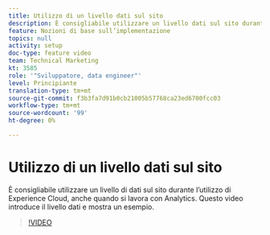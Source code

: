 ```yaml
---
title: Utilizzo di un livello dati sul sito
description: È consigliabile utilizzare un livello dati sul sito durante l’utilizzo di Experience Cloud, anche quando si lavora con Adobe Analytics. Questo video introduce il livello dati e mostra un esempio.
feature: Nozioni di base sull’implementazione
topics: null
activity: setup
doc-type: feature video
team: Technical Marketing
kt: 3585
role: '"Sviluppatore, data engineer"'
level: Principiante
translation-type: tm+mt
source-git-commit: f3b3fa7d91b0cb21005b57768ca23ed6700fcc03
workflow-type: tm+mt
source-wordcount: '99'
ht-degree: 0%

---
```



# Utilizzo di un livello dati sul sito

È consigliabile utilizzare un livello di dati sul sito durante l’utilizzo di Experience Cloud, anche quando si lavora con Analytics. Questo video introduce il livello dati e mostra un esempio.

>[!VIDEO](https://video.tv.adobe.com/v/28775/?quality=12)
